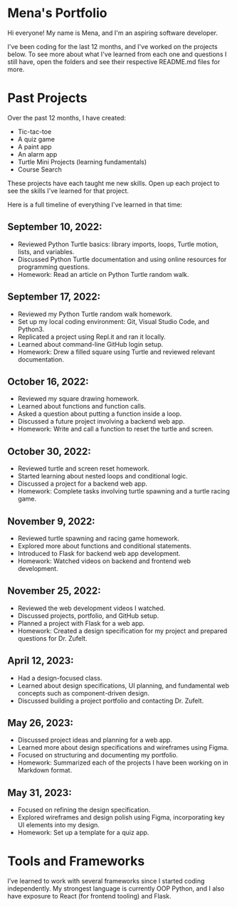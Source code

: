 # Mena's Portfolio

Hi everyone! My name is Mena, and I'm an aspiring software developer.

I've been coding for the last 12 months, and I've worked on the projects below. To see more about what I've learned from each one and questions I still have, open the folders and see their respective README.md files for more. 

# Past Projects
Over the past 12 months, I have created:
* Tic-tac-toe
* A quiz game
* A paint app
* An alarm app
* Turtle Mini Projects (learning fundamentals)
* Course Search

These projects have each taught me new skills. Open up each project to see the skills I've learned for that project.

Here is a full timeline of everything I've learned in that time: 

## September 10, 2022:
- Reviewed Python Turtle basics: library imports, loops, Turtle motion, lists, and variables.
- Discussed Python Turtle documentation and using online resources for programming questions.
- Homework: Read an article on Python Turtle random walk.

## September 17, 2022:
- Reviewed my Python Turtle random walk homework.
- Set up my local coding environment: Git, Visual Studio Code, and Python3.
- Replicated a project using Repl.it and ran it locally.
- Learned about command-line GitHub login setup.
- Homework: Drew a filled square using Turtle and reviewed relevant documentation.

## October 16, 2022:
- Reviewed my square drawing homework.
- Learned about functions and function calls.
- Asked a question about putting a function inside a loop.
- Discussed a future project involving a backend web app.
- Homework: Write and call a function to reset the turtle and screen.

## October 30, 2022:
- Reviewed turtle and screen reset homework.
- Started learning about nested loops and conditional logic.
- Discussed a project for a backend web app.
- Homework: Complete tasks involving turtle spawning and a turtle racing game.

## November 9, 2022:
- Reviewed turtle spawning and racing game homework.
- Explored more about functions and conditional statements.
- Introduced to Flask for backend web app development.
- Homework: Watched videos on backend and frontend web development.

## November 25, 2022:
- Reviewed the web development videos I watched.
- Discussed projects, portfolio, and GitHub setup.
- Planned a project with Flask for a web app.
- Homework: Created a design specification for my project and prepared questions for Dr. Zufelt.

## April 12, 2023:
- Had a design-focused class.
- Learned about design specifications, UI planning, and fundamental web concepts such as component-driven design.
- Discussed building a project portfolio and contacting Dr. Zufelt.

## May 26, 2023:
- Discussed project ideas and planning for a web app.
- Learned more about design specifications and wireframes using Figma.
- Focused on structuring and documenting my portfolio.
- Homework: Summarized each of the projects I have been working on in Markdown format.

## May 31, 2023:
- Focused on refining the design specification.
- Explored wireframes and design polish using Figma, incorporating key UI elements into my design.
- Homework: Set up a template for a quiz app.

# Tools and Frameworks
I’ve learned to work with several frameworks since I started coding independently. My strongest language is currently OOP Python, and I also have exposure to React (for frontend tooling) and Flask.